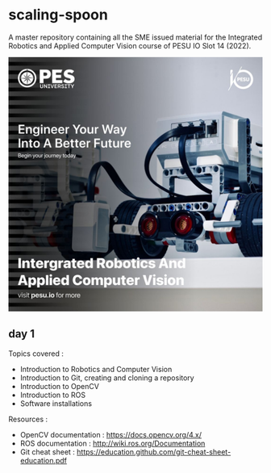 # scaling-spoon

A master repository containing all the SME issued material for the Integrated Robotics and Applied Computer Vision course of PESU IO Slot 14 (2022).

![Cover Image](./resources/graphics/courseCover.jpeg)

## day 1

Topics covered :

- Introduction to Robotics and Computer Vision
- Introduction to Git, creating and cloning a repository
- Introduction to OpenCV
- Introduction to ROS
- Software installations

Resources :

- OpenCV documentation : https://docs.opencv.org/4.x/
- ROS documentation : http://wiki.ros.org/Documentation
- Git cheat sheet : https://education.github.com/git-cheat-sheet-education.pdf

